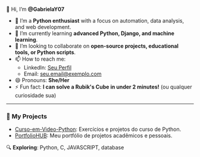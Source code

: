 👋 Hi, I’m **@GabrielaY07**  
- 🐍 I’m a **Python enthusiast** with a focus on automation, data analysis, and web development.  
- 🌱 I’m currently learning **advanced Python, Django, and machine learning**.  
- 🤝 I’m looking to collaborate on **open-source projects, educational tools, or Python scripts**.  
- 📫 How to reach me:  
  - LinkedIn: [Seu Perfil](https://www.linkedin.com/in/seu-linkedin)  
  - Email: seu.email@exemplo.com  
- 😄 Pronouns: **She/Her**  
- ⚡ Fun fact: **I can solve a Rubik's Cube in under 2 minutes!** (ou qualquer curiosidade sua)  

---

### 🚀 **My Projects**  
- [Curso-em-Video-Python](https://github.com/GabrielaY07/Curso-em-Video-Python): Exercícios e projetos do curso de Python.  
- [PortfolioHUB](https://github.com/GabrielaY07/PortfolioHUB): Meu portfólio de projetos acadêmicos e pessoais.  

🔍 **Exploring**: Python, C, JAVASCRIPT, database

<!---
GabrielaY07/GabrielaY07 is a ✨ special ✨ repository because its `README.md` (this file) appears on your GitHub profile.
You can click the Preview link to take a look at your changes.
--->
